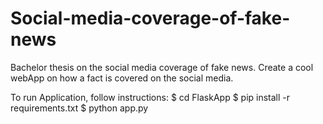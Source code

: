 # Social-media-coverage-of-fake-news
Bachelor thesis on the social media coverage of fake news. 
Create a cool webApp on how a fact is covered on the social media. 

To run Application, follow instructions: 
$ cd FlaskApp
$ pip install -r requirements.txt
$ python app.py
